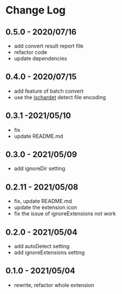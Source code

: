 # Change Log

## 0.5.0 - 2020/07/16

- add convert result report file
- refactor code
- update dependencies

## 0.4.0 - 2020/07/15

- add feature of batch convert
- use the [jschardet](https://github.com/aadsm/jschardet) detect file encoding

## 0.3.1 -2021/05/10

- fix
- update README.md

## 0.3.0 - 2021/05/09

- add ignoreDir setting

## 0.2.11 - 2021/05/08

- fix, update README.md
- update the extension icon
- fix the issue of ignoreExtensions not work

## 0.2.0 - 2021/05/04

- add autoDetect setting
- add ignoreExtensions setting

## 0.1.0 - 2021/05/04

- rewrite, refactor whole extension
